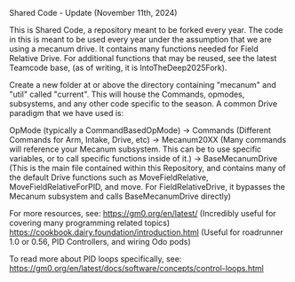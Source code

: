 Shared Code - Update (November 11th, 2024)


This is Shared Code, a repository meant to be forked every year. The code in this is meant to be used every year under the assumption that we are using a mecanum drive. It contains many functions needed for Field Relative Drive. For additional functions that may be reused, see the latest Teamcode base, (as of writing, it is IntoTheDeep2025Fork). 

Create a new folder at or above the directory containing "mecanum" and "util" called "current". This will house the Commands, opmodes, subsystems, and any other code specific to the season. A common Drive paradigm that we have used is:

OpMode (typically a CommandBasedOpMode) -> Commands (Different Commands for Arm, Intake, Drive, etc) -> Mecanum20XX (Many commands will reference your Mecanum subsystem. This can be to use specific variables, or to call specific functions inside of it.) -> BaseMecanumDrive (This is the main file contained within this Repository, and contains many of the default Drive functions such as MoveFieldRelative, MoveFieldRelativeForPID, and move. For FieldRelativeDrive, it bypasses the Mecanum subsystem and calls BaseMecanumDrive directly)


For more resources, see:
https://gm0.org/en/latest/	(Incredibly useful for covering many programming related topics) 
https://cookbook.dairy.foundation/introduction.html	(Useful for roadrunner 1.0 or 0.56, PID Controllers, and wiring Odo pods)


To read more about PID loops specifically, see:
https://gm0.org/en/latest/docs/software/concepts/control-loops.html

